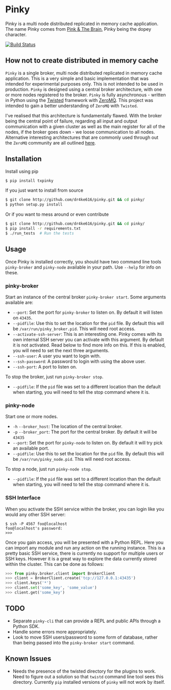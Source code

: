 # Pinky

Pinky is a multi node distributed replicated in memory cache application. The name Pinky comes from [Pink & The Brain](https://www.google.com/search?q=Pinky+%26+The+Brain), Pinky being the dopey character.

[![Build Status](https://travis-ci.org/dr4ke616/pinky.svg?branch=master)](https://travis-ci.org/dr4ke616/pinky)

## How not to create distributed in memory cache

`Pinky` is a single broker, multi node distributed replicated in memory cache application. This is a very simple and basic implementation that was intended for experimental purposes only. This is not intended to be used in production. `Pinky` is designed using a central broker architecture, with one or more nodes registered to the broker. `Pinky` is fully asynchronous - written in Python using the [Twisted](http://twistedmatrix.com/) framework with [ZeroMQ](http://zeromq.org/). This project was intended to gain a better understanding of `ZeroMQ` with `Twisted`.

I've realised that this architecture is fundamentally flawed. With the broker being the central point of failure, regarding all input and output communication with a given cluster as well as the main register for all of the nodes, if the broker goes down - we loose communication to all nodes. Alternative interesting architectures that are commonly used through out the `ZeroMQ` community are all outlined [here](http://zeromq.org/whitepapers:brokerless).

## Installation

Install using pip
```bash
$ pip install txpinky
```

If you just want to install from source
```bash
$ git clone http://github.com/dr4ke616/pinky.git && cd pinky/
$ python setup.py install
```

Or if you want to mess around or even contribute
```bash
$ git clone http://github.com/dr4ke616/pinky.git && cd pinky/
$ pip install -r requirements.txt
$ ./run_tests  # Run the tests
```

## Usage
Once Pinky is installed correctly, you should have two command line tools `pinky-broker` and `pinky-node` available in your path. Use `--help` for info on these.

### pinky-broker

Start an instance of the central broker `pinky-broker start`. Some arguments available are:
* `--port`: Set the port for `pinky-broker` to listen on. By default it will listen on `43435`.
* `--pidfile`: Use this to set the location for the `pid` file. By default this will be `/var/run/pinky_broker.pid`. This will need root access.
* `--activate-ssh-server`: This is an interesting one. Pinky comes with its own internal SSH server you can activate with this argument. By default it is not activated. Read below to find more info on this. If this is enabled, you will need to set the next three arguments.
* `--ssh-user`: A user you want to login with.
* `--ssh-password`: A password to login with using the above user.
* `--ssh-port`: A port to listen on.

To stop the broker, just run `pinky-broker stop`.
* `--pidfile`: If the `pid` file was set to a different location than the default when starting, you will need to tell the stop command where it is.

### pinky-node

Start one or more nodes.
* `-h` `--broker_host`: The location of the central broker.
* `-p` `--broker_port`: The port for the central broker. By default it will be `43435`
* `--port`: Set the port for `pinky-node` to listen on. By default it will try pick an available port.
* `--pidfile`: Use this to set the location for the `pid` file. By default this will be `/var/run/pinky_node.pid`. This will need root access.

To stop a node, just run `pinky-node stop`.
* `--pidfile`: If the `pid` file was set to a different location than the default when starting, you will need to tell the stop command where it is.

### SSH Interface

When you activate the SSH service within the broker, you can login like you would any other SSH server:
```
$ ssh -P 4567 foo@localhost
foo@localhost's password:
>>>
```

Once you gain access, you will be presented with a Python REPL. Here you can import any module and run any action on the running instance. This is a pretty basic SSH service, there is currently no support for multiple users or SSH keys. However it is a great way to explore the data currently stored within the cluster. This can be done as follows:

```python
>>> from pinky.broker.client import BrokerClient
>>> client = BrokerClient.create('tcp://127.0.0.1:43435')
>>> client.keys('*')
>>> client.set('some_key', 'some_value')
>>> client.get('some_key')
```

## TODO
- Separate `pinky-cli` that can provide a REPL and public APIs through a Python SDK.
- Handle some errors more appropriately.
- Look to move SSH users/password to some form of database, rather than being passed into the `pinky-broker start` command.

## Known Issues
- Needs the presence of the twisted directory for the plugins to work. Need to figure out a solution so that `twistd` command line tool sees this directory. Currently `pip` installed versions of `pinky` will not work by itself.
